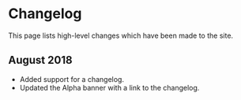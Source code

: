 # Changelog

This page lists high-level changes which have been made to the site.

## August 2018

* Added support for a changelog.
* Updated the Alpha banner with a link to the changelog.
